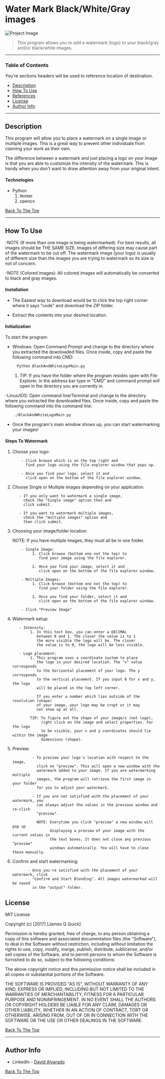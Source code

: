 # Water Mark Black/White/Gray images

![Project Image](project-image-url)

> This program allows you to add a watermark (logo) to your black/gray and/or
> black/white images.

---

### Table of Contents
You're sections headers will be used to reference location of destination.

- [Description](#description)
- [How To Use](#how-to-use)
- [References](#references)
- [License](#license)
- [Author Info](#author-info)

---

## Description

This program will allow you to place a watermark
on a single image or multiple images.
This is a great way to prevent other individuals from claiming your work
as their own. 

The difference between a watermark and just 
placing a logo on your image is that you are able to
customize the intensity of the watermark. This is handy when 
you don't want to draw attention away from your original intent.

#### Technologies

- Python
    1. tkinter
    2. opencv


[Back To The Top](#read-me-template)

---

## How To Use
-NOTE (If more than one image is being watermarked): 
For best results, all images should be THE SAME SIZE. Images
of differing size may cause part of the watermark to be cut off.
The watermark image (your logo) is usually of different size than the images
you are trying to watermark so its size is not of concern.

-NOTE (Colored images): All colored images will automatically be 
converted to black and gray images.

#### Installation
- The Easiest way to download would be to click the 
top right corner where it says "code"
and download the ZIP folder.

- Extract the contents into your desired location.

#### Initialization
To start the program:
- Windows: Open Command Prompt and change to the directory where you extracted
the downloaded files. Once inside, copy and paste the following command into
  CMD:
  ```html
    Python BlackAndWhiteLogoMain.py
  ```
  1. TIP: If you have the folder where the program resides open
    with File Explorer, in the address bar type in "CMD" and 
     command prompt will open in the directory you are currently in.

-Linux/IOS: Open command line/Terminal and 
change to the directory where you extracted
the downloaded files. Once inside, copy and 
paste the following command into
the command line:
    
```html
    ./BlackAndWhiteLogoMain.py
```
- Once the program's main window shows up, you can start watermarking your images!
#### Steps To Watermark
1. Choose your logo:
   ```
       - Click browse which is on the top right and 
         find your logo using the file explorer window that pops up.
       
       - Once you find your logo, select it and 
         click open on the bottom of the file explorer window.
    ```

2. Choose Single or Multiple images depending on your application.
    ```
       - If you only want to watermark a single image, 
         check the "Single image" option then and
         click submit.
       
       - If you want to watermark multiple images, 
         check the "multiple images" option and
         then click submit.
    ```

3. Choosing your image/folder location:
   
    NOTE: If you have multiple images, they must all be in one folder.
   ```
       - Single Image: 
            1. Click browse (bottom one not the top) to 
               find your image using the file explorer.
       
            2. Once you find your image, select it and 
               click open on the bottom of the file explorer window.
        
       - Multiple Images:
            1. Click browse (bottom one not the top) to  
               find your folder using the file explorer.
       
            2. Once you find your folder, select it and 
               click open on the bottom of the file explorer window.
       
       - Click "Preview Image" 
   ```
4. Watermark setup:
    ```
       - Intensity:
            1. In this text box, you can enter a DECIMAL 
               between 0 and 1. The closer the value is to 1
               the more visible the logo will be. The closer 
               the value is to 0, the logo will be less visible.
       
       - Logo placement: 
            1. This program uses a coordinate system to place
               the logo in your desired location. The "x" value corresponds 
               to the horizontal placement of your logo. The y corresponds 
               to the vertical placement. If you input 0 for x and y, the logo
               will be placed in the top left corner. 
               
               If you enter a number which lies outside of the resolution (shape) 
               of your image, your logo may be cropt or it may 
               not show up at all.
            
            TIP: To figure out the shape of your image/s (not logo),
                 right click on the image and select properties. For the logo
                 to be visible, your x and y coordinates should lie within the image
                 dimensions (shape).
   ```
   
5. Preview:
   ```
            - To preview your logo's location with respect to the image, 
              click on "preview". This will open a new window with the
              watermark added to your image. If you are watermarking multiple
              images, the program will retrieve the first image in your folder
              for you to adjust your watermark.
               
            - If you are not satisfied with the placement of your watermark, you
              can always adjust the values in the previous window and re-click 
              "preview". 
  
              NOTE: Everytime you click "preview" a new window will pop up
                    displaying a preview of your image with the current values in
                    the text boxes. It does not close any previous "preview" 
                    windows automatically. You will have to close those manually. 
   ```
6. Confirm and start watermarking:
    ```
           - Once you're satisfied with the placement of your watermark, click
             "Confirm and Start Blending". All images watermarked will be saved 
             in the "output" folder.

    ```



## License

MIT License

Copyright (c) [2017] [James Q Quick]

Permission is hereby granted, free of charge, to any person obtaining a copy
of this software and associated documentation files (the "Software"), to deal
in the Software without restriction, including without limitation the rights
to use, copy, modify, merge, publish, distribute, sublicense, and/or sell
copies of the Software, and to permit persons to whom the Software is
furnished to do so, subject to the following conditions:

The above copyright notice and this permission notice shall be included in all
copies or substantial portions of the Software.

THE SOFTWARE IS PROVIDED "AS IS", WITHOUT WARRANTY OF ANY KIND, EXPRESS OR
IMPLIED, INCLUDING BUT NOT LIMITED TO THE WARRANTIES OF MERCHANTABILITY,
FITNESS FOR A PARTICULAR PURPOSE AND NONINFRINGEMENT. IN NO EVENT SHALL THE
AUTHORS OR COPYRIGHT HOLDERS BE LIABLE FOR ANY CLAIM, DAMAGES OR OTHER
LIABILITY, WHETHER IN AN ACTION OF CONTRACT, TORT OR OTHERWISE, ARISING FROM,
OUT OF OR IN CONNECTION WITH THE SOFTWARE OR THE USE OR OTHER DEALINGS IN THE
SOFTWARE.

[Back To The Top](#read-me-template)

---

## Author Info

- LinkedIn - [David Alvarado](https://www.linkedin.com/in/david-a-alvarado/)

[Back To The Top](#read-me-template)